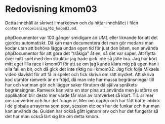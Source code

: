 ---
---

# Redovisning kmom03

Detta innehåll är skrivet i markdown och du hittar innehållet i filen `content/redovisning/03_kmom03.md`.

phpDocumentor var 100 gånger smidigare än UML eller liknande för att det gjordes automatiskt. Då kan man documentera det man gör medans man kodar utan att behöva lägga undan egen tid för just den biten, sen använda phpDocumentor för att göra det "tråkiga" åt en, så det var super. Att flytta över mitt spel med den struktur jag hade gick inte så jätte bra. Jag har kört mitt eget lilla race i kmom01 för att se om jag kunde klara mig på egen han i alla fall en bit, och då gick det inte riktig nu i kmom02. Jag fick följa Mikaels video slaviskt för att få in spelet och fick skriva om rätt mycket. Att skriva kod utanför ramverk är en fröjd, då man inte har massa begränsningar till hur och var man gör och lägger saker förutom då själva språkets begränsingnar. Ramverk kan vara en stor pina att använda men ju större en applikation blir desto mer värde får man av ramverket så klart. TIL är mer om ramverker och hur det fungerar. Mer om oophp och har fått bätte inblick i de globala arrayerna som post, session etc och hur de funkar och hur man kan använda de. Guiden har också gått igenom arv och hur det fungerar så det har man också lärt sig lite om detta kmom.
